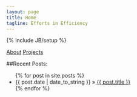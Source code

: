 ```yaml
---
layout: page
title: Home
tagline: Efforts in Efficiency
---
```

{% include JB/setup %}

[About](about) [Projects](projects)

##Recent Posts:

<ul class="posts">
  {% for post in site.posts %}
    <li><span>{{ post.date | date_to_string }}</span> &raquo; <a href="{{ BASE_PATH }}{{ post.url }}">{{ post.title }}</a></li>
  {% endfor %}
</ul>

